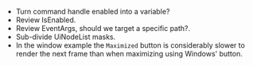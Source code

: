 * Turn command handle enabled into a variable?
* Review IsEnabled.
* Review EventArgs, should we target a specific path?.
* Sub-divide UiNodeList masks.
* In the window example the `Maximized` button is considerably slower to render the next frame than when maximizing using Windows' button.